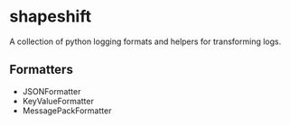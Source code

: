 shapeshift
==========
A collection of python logging formats and helpers for transforming logs.

## Formatters
 - JSONFormatter
 - KeyValueFormatter
 - MessagePackFormatter

